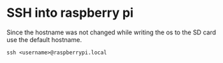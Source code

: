 # SSH into raspberry pi

Since the hostname was not changed while writing the os to the SD card use the
default hostname.
```
ssh <username>@raspberrypi.local
```

